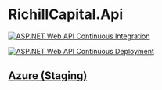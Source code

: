 # RichillCapital.Api

[![ASP.NET Web API Continuous Integration](https://github.com/MengsyueAmaoTsai/Api.AspNetCore/actions/workflows/ci.yml/badge.svg)](https://github.com/MengsyueAmaoTsai/Api.AspNetCore/actions/workflows/ci.yml)

[![ASP.NET Web API Continuous Deployment](https://github.com/MengsyueAmaoTsai/Api.AspNetCore/actions/workflows/cd.yml/badge.svg)](https://github.com/MengsyueAmaoTsai/Api.AspNetCore/actions/workflows/cd.yml)

## [Azure (Staging)](https://api.richillcapital.com/swagger)
